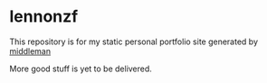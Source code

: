 # lennonzf
This repository is for my static personal portfolio site generated by [middleman](https://middlemanapp.com/)

More good stuff is yet to be delivered.
